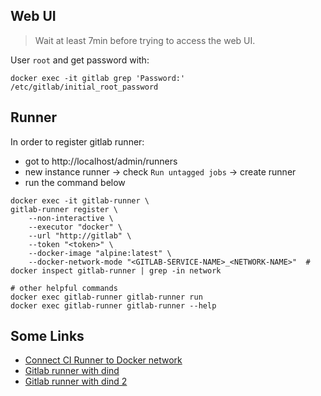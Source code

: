 ## Web UI

> Wait at least 7min before trying to access the web UI.

User `root` and get password with:
```shell
docker exec -it gitlab grep 'Password:' /etc/gitlab/initial_root_password
```

## Runner

In order to register gitlab runner:
- got to http://localhost/admin/runners
- new instance runner -> check `Run untagged jobs` -> create runner
- run the command below

```shell
docker exec -it gitlab-runner \
gitlab-runner register \
    --non-interactive \
    --executor "docker" \
    --url "http://gitlab" \
    --token "<token>" \
    --docker-image "alpine:latest" \
    --docker-network-mode "<GITLAB-SERVICE-NAME>_<NETWORK-NAME>"  # docker inspect gitlab-runner | grep -in network

# other helpful commands
docker exec gitlab-runner gitlab-runner run
docker exec gitlab-runner gitlab-runner --help
```

## Some Links
- [Connect CI Runner to Docker network](https://gitlab.com/gitlab-org/gitlab-runner/-/issues/1846)
- [Gitlab runner with dind](https://gitlab.com/TyIsI/gitlab-runner-docker-compose/-/blob/main/docker-compose.yml?ref_type=heads)
- [Gitlab runner with dind 2](https://gist.github.com/benoitpetit/cbe19cdd369ec8c1e0defd245d91751f)
